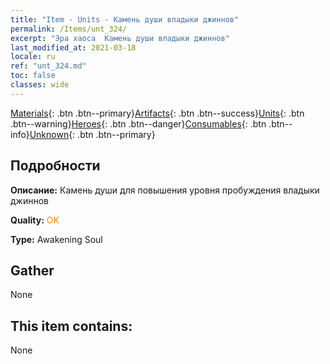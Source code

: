 ```yaml
---
title: "Item - Units - Камень души владыки джиннов"
permalink: /Items/unt_324/
excerpt: "Эра хаоса  Камень души владыки джиннов"
last_modified_at: 2021-03-18
locale: ru
ref: "unt_324.md"
toc: false
classes: wide
---
```

 [Materials](/ru/Items/){: .btn .btn--primary}[Artifacts](/ru/Items/Artifacts/){: .btn .btn--success}[Units](/ru/Items/Units/){: .btn .btn--warning}[Heroes](/ru/Items/Heroes/){: .btn .btn--danger}[Consumables](/ru/Items/Consumables/){: .btn .btn--info}[Unknown](/ru/Items/Unknown/){: .btn .btn--primary}

## Подробности
 **Описание:** Камень души для повышения уровня пробуждения владыки джиннов

 **Quality:** <span style="color: #FF8C00">OK</span>

 **Type:** Awakening Soul

## Gather

  None

## This item contains:

  None

